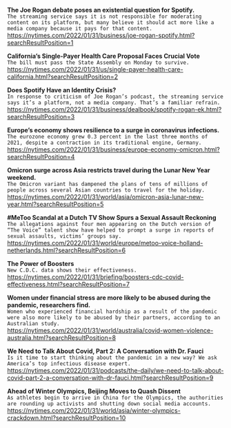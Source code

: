 **The Joe Rogan debate poses an existential question for Spotify.**\
`The streaming service says it is not responsible for moderating content on its platform, but many believe it should act more like a media company because it pays for that content.`\
https://nytimes.com/2022/01/31/business/joe-rogan-spotify.html?searchResultPosition=1

**California’s Single-Payer Health Care Proposal Faces Crucial Vote**\
`The bill must pass the State Assembly on Monday to survive.`\
https://nytimes.com/2022/01/31/us/single-payer-health-care-california.html?searchResultPosition=2

**Does Spotify Have an Identity Crisis?**\
`In response to criticism of Joe Rogan’s podcast, the streaming service says it’s a platform, not a media company. That’s a familiar refrain.`\
https://nytimes.com/2022/01/31/business/dealbook/spotify-rogan-ek.html?searchResultPosition=3

**Europe’s economy shows resilience to a surge in coronavirus infections.**\
`The eurozone economy grew 0.3 percent in the last three months of 2021, despite a contraction in its traditional engine, Germany.`\
https://nytimes.com/2022/01/31/business/europe-economy-omicron.html?searchResultPosition=4

**Omicron surge across Asia restricts travel during the Lunar New Year weekend.**\
`The Omicron variant has dampened the plans of tens of millions of people across several Asian countries to travel for the holiday.`\
https://nytimes.com/2022/01/31/world/asia/omicron-asia-lunar-new-year.html?searchResultPosition=5

**#MeToo Scandal at a Dutch TV Show Spurs a Sexual Assault Reckoning**\
`The allegations against four men appearing on the Dutch version of “The Voice” talent show have helped to prompt a surge in reports of sexual assaults, victims’ groups say.`\
https://nytimes.com/2022/01/31/world/europe/metoo-voice-holland-netherlands.html?searchResultPosition=6

**The Power of Boosters**\
`New C.D.C. data shows their effectiveness.`\
https://nytimes.com/2022/01/31/briefing/boosters-cdc-covid-effectiveness.html?searchResultPosition=7

**Women under financial stress are more likely to be abused during the pandemic, researchers find.**\
`Women who experienced financial hardship as a result of the pandemic were also more likely to be abused by their partners, according to an Australian study.`\
https://nytimes.com/2022/01/31/world/australia/covid-women-violence-australia.html?searchResultPosition=8

**We Need to Talk About Covid, Part 2: A Conversation with Dr. Fauci**\
`Is it time to start thinking about the pandemic in a new way? We ask America’s top infectious disease expert.`\
https://nytimes.com/2022/01/31/podcasts/the-daily/we-need-to-talk-about-covid-part-2-a-conversation-with-dr-fauci.html?searchResultPosition=9

**Ahead of Winter Olympics, Beijing Moves to Quash Dissent**\
`As athletes begin to arrive in China for the Olympics, the authorities are rounding up activists and shutting down social media accounts.`\
https://nytimes.com/2022/01/31/world/asia/winter-olympics-crackdown.html?searchResultPosition=10

